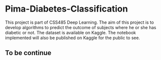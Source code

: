 # Pima-Diabetes-Classification

This project is part of CSS485 Deep Learning. The aim of this project is to develop algorithms to predict the outcome of subjects where he or she has diabetic or not. The dataset is available on Kaggle. The notebook implemented will also be published on Kaggle for the public to see. 

## To be continue
